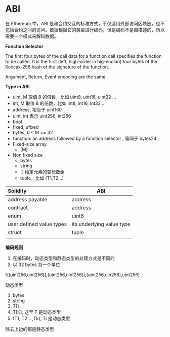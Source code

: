 # ABI

在 Ethereum 中，ABI 是和合约交互的标准方式，不仅适用外部访问区块链，也不包括合约之间的访问。数据根据它的类型进行编码，但是编码不是自描述的，所以需要一个模式来解码数据。



**Function Selector**

The first four bytes of the call data for a function call specifies the function to be called. It is the first (left, high-order in big-endian) four bytes of the Keccak-256 hash of the signature of the function.

Argument, Return, Event encoding are the same

**Type in ABI**

- uint<M>, M 取值 8 的倍数，比如 uint8, uint16, uint32 ...
- int<M>, M 取值 8 的倍数，比如 int8, int16, int32 ...
- address, 相当于 uint160
- uint, int 表示 uint256, int256
- bool
- fixed, ufixed
- bytes<M>, 0 < M <= 32
- function: an address followed by a function selector , 等同于 bytes24
- Fixed-size array
  - <type>[M]
- Non fixed size
  - bytes
  - string
  - <type>[] 给定元素的变长数组
  - tuple，比如 (T1,T2...)



| Solidity        | ABI  |
| :-------------- | ---- |
| address payable | address     |
| contract             | address |
| enum | uint8 |
| user defined value types | its underlying value type |
| struct | tuple |
| | |

**编码规则**

1. 在编码时，动态类型和静态类型的处理方式是不同的
2. 以 32 bytes 为一个单位

f((uint256,uint256[],(uint256,uint256)),(uint256,uin256),uint256)



动态类型

1. bytes
2. string
3. T[] 
4. T[K], 这里 T 是动态类型
5. (T1, T2 .. ,Tk), Ti 是动态类型

除去上边的都是静态类型



